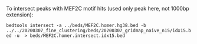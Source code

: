 To intersect peaks with MEF2C motif hits (used only peak here, not 1000bp extension):

`bedtools intersect -a ../beds/MEF2C.homer.hg38.bed -b ../../20200307_fine_clustering/beds/20200307_gridmap_naive_n15/idx15.bed -u  > beds/MEF2C.homer.intersect.idx15.bed`
